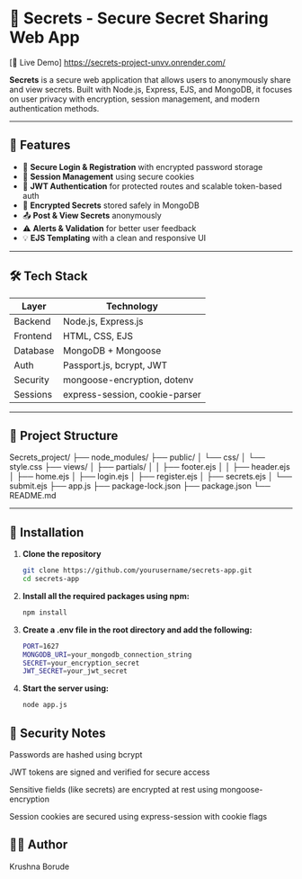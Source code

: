 
# 🔐 Secrets - Secure Secret Sharing Web App

[🚀 Live Demo] https://secrets-project-unvv.onrender.com/

**Secrets** is a secure web application that allows users to anonymously share and view secrets. Built with Node.js, Express, EJS, and MongoDB, it focuses on user privacy with encryption, session management, and modern authentication methods.

---

## 🚀 Features

- 🔐 **Secure Login & Registration** with encrypted password storage
- 🧪 **Session Management** using secure cookies
- 🧾 **JWT Authentication** for protected routes and scalable token-based auth
- 🧠 **Encrypted Secrets** stored safely in MongoDB
- 📤 **Post & View Secrets** anonymously
- ⚠️ **Alerts & Validation** for better user feedback
- 💡 **EJS Templating** with a clean and responsive UI

---

## 🛠️ Tech Stack

| Layer       | Technology                 |
|-------------|----------------------------|
| Backend     | Node.js, Express.js        |
| Frontend    | HTML, CSS, EJS             |
| Database    | MongoDB + Mongoose         |
| Auth        | Passport.js, bcrypt, JWT   |
| Security    | mongoose-encryption, dotenv|
| Sessions    | express-session, cookie-parser |

---

## 📂 Project Structure

Secrets_project/
├── node_modules/
├── public/
│   └── css/
│       └── style.css
├── views/
│   ├── partials/
│   │   ├── footer.ejs
│   │   ├── header.ejs
│   ├── home.ejs
│   ├── login.ejs
│   ├── register.ejs
│   ├── secrets.ejs
│   └── submit.ejs
├── app.js
├── package-lock.json
├── package.json
└── README.md


---

## 🔧 Installation

1. **Clone the repository**
   ```bash
   git clone https://github.com/yourusername/secrets-app.git
   cd secrets-app
   
2. **Install all the required packages using npm:**
   ```bash
   npm install

3. **Create a .env file in the root directory and add the following:**
    ```bash
    PORT=1627
    MONGODB_URI=your_mongodb_connection_string
    SECRET=your_encryption_secret
    JWT_SECRET=your_jwt_secret

4. **Start the server using:**
   ```bash
   node app.js

## 🔐 Security Notes

Passwords are hashed using bcrypt

JWT tokens are signed and verified for secure access

Sensitive fields (like secrets) are encrypted at rest using mongoose-encryption

Session cookies are secured using express-session with cookie flags

## 🧑‍💻 Author

Krushna Borude










